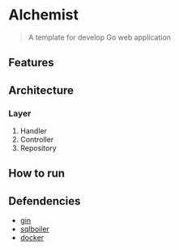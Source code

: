 # Alchemist

> A template for develop Go web application

## Features

## Architecture

### Layer

1. Handler
2. Controller
3. Repository

## How to run

## Defendencies

- [gin](https://github.com/gin-gonic/gin)
- [sqlboiler](https://github.com/volatiletech/sqlboiler)
- [docker](https://www.docker.com/)
